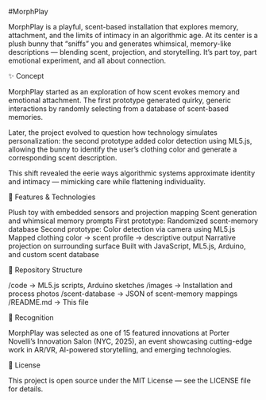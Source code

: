 #MorphPlay

MorphPlay is a playful, scent-based installation that explores memory, attachment, and the limits of intimacy in an algorithmic age. At its center is a plush bunny that “sniffs” you and generates whimsical, memory-like descriptions — blending scent, projection, and storytelling. It’s part toy, part emotional experiment, and all about connection.

✨ Concept

MorphPlay started as an exploration of how scent evokes memory and emotional attachment. The first prototype generated quirky, generic interactions by randomly selecting from a database of scent-based memories.

Later, the project evolved to question how technology simulates personalization: the second prototype added color detection using ML5.js, allowing the bunny to identify the user’s clothing color and generate a corresponding scent description.

This shift revealed the eerie ways algorithmic systems approximate identity and intimacy — mimicking care while flattening individuality.

🧰 Features & Technologies

Plush toy with embedded sensors and projection mapping
Scent generation and whimsical memory prompts
First prototype: Randomized scent-memory database
Second prototype:
Color detection via camera using ML5.js
Mapped clothing color → scent profile → descriptive output
Narrative projection on surrounding surface
Built with JavaScript, ML5.js, Arduino, and custom scent database

📂 Repository Structure

/code           → ML5.js scripts, Arduino sketches
/images         → Installation and process photos
/scent-database → JSON of scent-memory mappings
/README.md      → This file

🌟 Recognition

MorphPlay was selected as one of 15 featured innovations at Porter Novelli’s Innovation Salon (NYC, 2025), an event showcasing cutting-edge work in AR/VR, AI-powered storytelling, and emerging technologies.

📖 License

This project is open source under the MIT License — see the LICENSE file for details.
